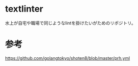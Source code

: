 ﻿# textlinter
水上が自宅や職場で同じようなlintを掛けたいがためのリポジトリ。

# 参考
https://github.com/golangtokyo/shoten8/blob/master/prh.yml